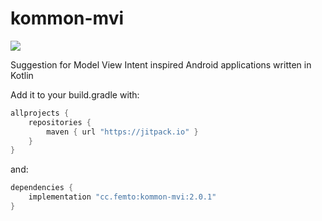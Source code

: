 # kommon-mvi

[![](https://jitpack.io/v/cc.femto/kommon-mvi.svg)](https://jitpack.io/#cc.femto/kommon-mvi)

Suggestion for Model View Intent inspired Android applications written in Kotlin

Add it to your build.gradle with:
```gradle
allprojects {
    repositories {
        maven { url "https://jitpack.io" }
    }
}
```
and:

```gradle
dependencies {
    implementation "cc.femto:kommon-mvi:2.0.1"
}
```
